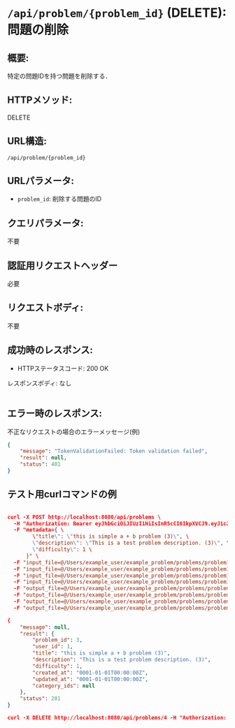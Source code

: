 # `/api/problem/{problem_id}` (DELETE): 問題の削除

## 概要:
特定の問題IDを持つ問題を削除する．

## HTTPメソッド:
DELETE

## URL構造:
`/api/problem/{problem_id}`

## URLパラメータ:
- `problem_id`: 削除する問題のID

## クエリパラメータ:
不要

## 認証用リクエストヘッダー
必要

## リクエストボディ:
不要

## 成功時のレスポンス:
- HTTPステータスコード: 200 OK

レスポンスボディ: なし
```json

```

## エラー時のレスポンス:

不正なリクエストの場合のエラーメッセージ(例)
```json
{
    "message": "TokenValidationFailed: Token validation failed",
    "result": null,
    "status": 401
}
```

## テスト用curlコマンドの例

```json

curl -X POST http://localhost:8080/api/problems \
  -H "Authorization: Bearer eyJhbGciOiJIUzI1NiIsInR5cCI6IkpXVCJ9.eyJ1c2VybmFtZSI6InRlc3R1c2VyIiwidXNlcl9pZCI6MSwiZXhwIjoxNzA4ODUxMjAyfQ.fsX_y6s2R-fnENGONqyyNdnnY267YeJx50s3EUaQGD4" \
  -F "metadata={ \
        \"title\": \"this is simple a + b problem (3)\", \
        \"description\": \"This is a test problem description. (3)\", \
        \"difficulty\": 1 \
      }" \
  -F "input_file=@/Users/example_user/example_problem/problems/problem1/in/case01.txt" \
  -F "input_file=@/Users/example_user/example_problem/problems/problem1/in/case02.txt" \
  -F "input_file=@/Users/example_user/example_problem/problems/problem1/in/case03.txt" \
  -F "input_file=@/Users/example_user/example_problem/problems/problem1/in/case04.txt" \
  -F "output_file=@/Users/example_user/example_problem/problems/problem1/out/case01.txt" \
  -F "output_file=@/Users/example_user/example_problem/problems/problem1/out/case02.txt" \
  -F "output_file=@/Users/example_user/example_problem/problems/problem1/out/case03.txt" \
  -F "output_file=@/Users/example_user/example_problem/problems/problem1/out/case04.txt"

{
    "message": null,
    "result": {
        "problem_id": 3,
        "user_id": 1,
        "title": "this is simple a + b problem (3)",
        "description": "This is a test problem description. (3)",
        "difficulty": 1,
        "created_at": "0001-01-01T00:00:00Z",
        "updated_at": "0001-01-01T00:00:00Z",
        "category_ids": null
    },
    "status": 201
}

curl -X DELETE http://localhost:8080/api/problems/4 -H "Authorization: Bearer eyJhbGciOiJIUzI1NiIsInR5cCI6IkpXVCJ9.eyJ1c2VybmFtZSI6InRlc3R1c2VyIiwidXNlcl9pZCI6MSwiZXhwIjoxNzA4ODUxMjAyfQ.fsX_y6s2R-fnENGONqyyNdnnY267YeJx50s3EUaQGD4"

```